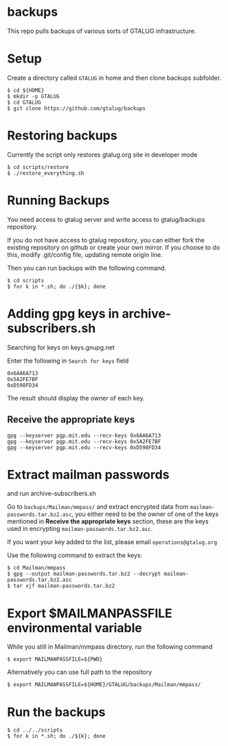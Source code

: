 backups
=======

This repo pulls backups of various sorts of GTALUG infrastructure.

# Setup

Create a directory called `GTALUG` in home and then clone backups subfolder.

    $ cd ${HOME}
    $ mkdir -p GTALUG
    $ cd GTALUG
    $ git clone https://github.com/gtalug/backups

# Restoring backups

Currently the script only restores gtalug.org site in developer mode

    $ cd scripts/restore
    $ ./restore_everything.sh

# Running Backups

You need access to gtalug server and write access to gtalug/backups repository.

If you do not have access to gtalug repository, you can either fork the existing repository on github or create your own mirror. If you choose to do this, modify .git/config file, updating remote origin line.

Then you can run backups with the following command.

    $ cd scripts
    $ for k in *.sh; do ./{$k}; done

# Adding gpg keys in archive-subscribers.sh

Searching for keys on keys.gnupg.net

Enter the following in `Search for keys` field

    0x6AA6A713
    0x5A2FE7BF
    0xD598FD34


The result should display the owner of each key.

## Receive the appropriate keys

    gpg --keyserver pgp.mit.edu --recv-keys 0x6AA6A713
    gpg --keyserver pgp.mit.edu --recv-keys 0x5A2FE7BF
    gpg --keyserver pgp.mit.edu --recv-keys 0xD598FD34

# Extract mailman passwords
 and run archive-subscribers.sh

Go to   `backups/Mailman/mmpass/` and extract encrypted data from `mailman-passwords.tar.bz2.asc`, you either need to be the owner of one of the keys mentioned in **Receive the appropriate keys** section, these are the keys used in encrypting `mailman-passwords.tar.bz2.asc`.

If you want your key added to the list, please email `operations@gtalug.org`

Use the following command to extract the keys:

    $ cd Mailman/mmpass
    $ gpg --output mailman-passwords.tar.bz2 --decrypt mailman-passwords.tar.bz2.asc
    $ tar xjf mailman-passwords.tar.bz2

# Export $MAILMANPASSFILE environmental variable

While you still in Mailman/mmpass directory, run the following command

    $ export MAILMANPASSFILE=${PWD}

Alternatively you can use full path to the repository

    $ export MAILMANPASSFILE=${HOME}/GTALUG/backups/Mailman/mmpass/

# Run the backups

    $ cd ../../scripts
    $ for k in *.sh; do ./${k}; done

